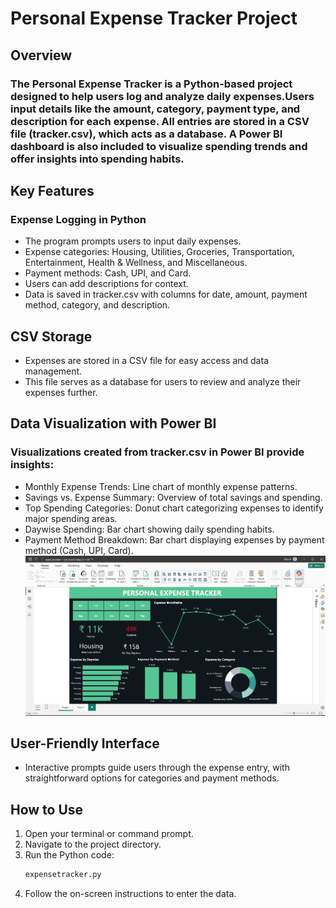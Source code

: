 # Personal Expense Tracker Project
## Overview
### The Personal Expense Tracker is a Python-based project designed to help users log and analyze daily expenses.Users input details like the amount, category, payment type, and description for each expense. All entries are stored in a CSV file (tracker.csv), which acts as a database. A Power BI dashboard is also included to visualize spending trends and offer insights into spending habits.

## Key Features
### Expense Logging in Python
- The program prompts users to input daily expenses.
- Expense categories: Housing, Utilities, Groceries, Transportation, Entertainment, Health & Wellness, and Miscellaneous.
- Payment methods: Cash, UPI, and Card.
- Users can add descriptions for context.
- Data is saved in tracker.csv with columns for date, amount, payment method, category, and description.
## CSV Storage
- Expenses are stored in a CSV file for easy access and data management.
- This file serves as a database for users to review and analyze their expenses further.
## Data Visualization with Power BI
### Visualizations created from tracker.csv in Power BI provide insights:
- Monthly Expense Trends: Line chart of monthly expense patterns.
- Savings vs. Expense Summary: Overview of total savings and spending.
- Top Spending Categories: Donut chart categorizing expenses to identify major spending areas.
- Daywise Spending: Bar chart showing daily spending habits.
- Payment Method Breakdown: Bar chart displaying expenses by payment method (Cash, UPI, Card).
![Screenshot](screenshot.png)
## User-Friendly Interface
- Interactive prompts guide users through the expense entry, with straightforward options for categories and payment methods.
## How to Use
1. Open your terminal or command prompt.
2. Navigate to the project directory.
3. Run the Python code:
   ```bash
   expensetracker.py
   ```
4. Follow the on-screen instructions to enter the data.

